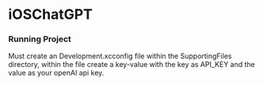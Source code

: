 # iOSChatGPT

### Running Project
Must create an Development.xcconfig file within the SupportingFiles directory, within the file create a key-value with the key as API_KEY and the 
value as your openAI api key. 
